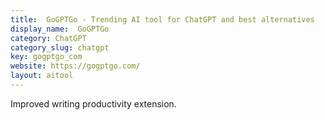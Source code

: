 ```yaml
---
title:  GoGPTGo - Trending AI tool for ChatGPT and best alternatives
display_name:  GoGPTGo
category: ChatGPT
category_slug: chatgpt
key: gogptgo_com
website: https://gogptgo.com/
layout: aitool
---
```


Improved writing productivity extension.
